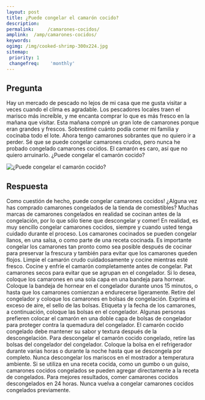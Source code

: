```yaml
---
layout: post
title: ¿Puede congelar el camarón cocido?  
description: 
permalink:     /camarones-cocidos/
amplink:  /amp/camarones-cocidos/
keywords: 
ogimg: /img/cooked-shrimp-300x224.jpg
sitemap:
 priority: 1
 changefreq:    'monthly'
---
```




## Pregunta

Hay un mercado de pescado no lejos de mi casa que me gusta visitar a veces cuando el clima es agradable. Los pescadores locales traen el marisco más increíble, y me encanta comprar lo que es más fresco en la mañana que visitar. Esta mañana compré un gran lote de camarones porque eran grandes y frescos. Sobrestimé cuánto podía comer mi familia y cocinaba todo el lote. Ahora tengo camarones sobrantes que no quiero ir a perder. Sé que se puede congelar camarones crudos, pero nunca he probado congelado camarones cocidos. El camarón es caro, así que no quiero arruinarlo. ¿Puede congelar el camarón cocido?


![¿Puede congelar el camarón cocido?](https://sepuedecongelar.com/img/cooked-shrimp-300x224.jpg "¿Puede congelar el camarón cocido?" )


## Respuesta

Como cuestión de hecho, puede congelar camarones cocidos! ¿Alguna vez has comprado camarones congelados de la tienda de comestibles? Muchas marcas de camarones congelados en realidad se cocinan antes de la congelación, por lo que sólo tiene que descongelar y comer! En realidad, es muy sencillo congelar camarones cocidos, siempre y cuando usted tenga cuidado durante el proceso. Los camarones cocinados se pueden congelar llanos, en una salsa, o como parte de una receta cocinada.
Es importante congelar los camarones tan pronto como sea posible después de cocinar para preservar la frescura y también para evitar que los camarones queden flojos. Limpie el camarón crudo cuidadosamente y cocine mientras esté fresco. Cocine y enfríe el camarón completamente antes de congelar. Pat camarones secos para evitar que se agrupan en el congelador. Si lo desea, coloque los camarones en una sola capa en una bandeja para hornear. Coloque la bandeja de hornear en el congelador durante unos 15 minutos, o hasta que los camarones comienzan a endurecerse ligeramente. Retire del congelador y coloque los camarones en bolsas de congelación. Exprima el exceso de aire, el sello de las bolsas. Etiqueta y la fecha de los camarones, a continuación, coloque las bolsas en el congelador. Algunas personas prefieren colocar el camarón en una doble capa de bolsas de congelador para proteger contra la quemadura del congelador. El camarón cocido congelado debe mantener su sabor y textura después de la descongelación.
Para descongelar el camarón cocido congelado, retire las bolsas del congelador del congelador. Coloque la bolsa en el refrigerador durante varias horas o durante la noche hasta que se descongela por completo. Nunca descongelar los mariscos en el mostrador a temperatura ambiente. Si se utiliza en una receta cocida, como un gumbo o un guiso, camarones cocidos congelados se pueden agregar directamente a la receta de congelados. Para mejores resultados, comer camarones cocidos descongelados en 24 horas. Nunca vuelva a congelar camarones cocidos congelados previamente.
